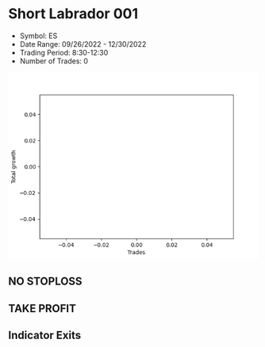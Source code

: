 # Short Labrador 001 
- Symbol: ES
- Date Range: 09/26/2022 - 12/30/2022
- Trading Period: 8:30-12:30
- Number of Trades: 0

![Plot](ShortLabrador001ES.png)
## NO STOPLOSS











## TAKE PROFIT






## Indicator Exits



